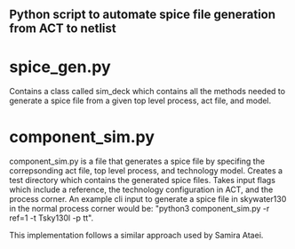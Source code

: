 ## Python script to automate spice file generation from ACT to netlist

# spice_gen.py
Contains a class called sim_deck which contains all the methods needed to generate a spice file from a given top level process, act file, and model. 

# component_sim.py
component_sim.py is a file that generates a spice file by specifing the correpsonding act file, top level process, and technology model. Creates a test directory which contains the generated spice files. Takes input flags which include a reference, the technology configuration in ACT, and the process corner. An example cli input to generate a spice file in skywater130 in the normal process corner would be: "python3 component_sim.py -r ref=1 -t Tsky130l -p tt". 

This implementation follows a similar approach used by Samira Ataei. 
